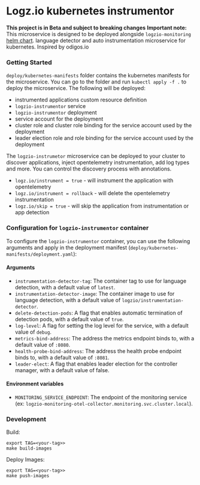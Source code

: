 # Logz.io kubernetes instrumentor
**This project is in Beta and subject to breaking changes**
**Important note:** This microservice is designed to be deployed alongside `logzio-monitoring` [helm chart](https://github.com/logzio/logzio-helm/tree/master/charts/logzio-monitoring).
language detector and auto instrumentation microservice for kubernetes.  Inspired by odigos.io

### Getting Started
`deploy/kubernetes-manifests` folder contains the kubernetes manifests for the microservice. You can go to the folder and run `kubectl apply -f .` to deploy the microservice.
The following will be deployed:
- instrumented applications custom resource definition
- `logzio-instrumentor` service
- `logzio-instrumentor` deployment
- service account for the deployment
- cluster role and cluster role binding for the service account used by the deployment
- leader election role and role binding for the service account used by the deployment

The `logzio-instrumetor` microservice can be deployed to your cluster to discover applications, inject opentelemetry instrumentation, add log types and more. You can control the discovery process with annotations.
- `logz.io/instrument = true` - will instrument the application with opentelemetry
- `logz.io/instrument = rollback` - will delete the opentelemetry instrumentation
- `logz.io/skip = true` - will skip the application from instrumentation or app detection

### Configuration for `logzio-instrumentor` container
To configure the `logzio-instrumentor` container, you can use the following arguments and apply in the deployment manifest (`deploy/kubernetes-manifests/deployment.yaml`):
#### Arguments
- `instrumentation-detector-tag`: The container tag to use for language detection, with a default value of `latest`.
- `instrumentation-detector-image`: The container image to use for language detection, with a default value of `logzio/instrumentation-detector`.
- `delete-detection-pods`: A flag that enables automatic termination of detection pods, with a default value of `true`.
- `log-level`: A flag for setting the log level for the service, with a default value of `debug`.
- `metrics-bind-address`: The address the metrics endpoint binds to, with a default value of `:8080`.
- `health-probe-bind-address`: The address the health probe endpoint binds to, with a default value of `:8081`.
- `leader-elect`: A flag that enables leader election for the controller manager, with a default value of false.
#### Environment variables
- `MONITORING_SERVICE_ENDPOINT`: The endpoint of the monitoring service (ex: `logzio-monitoring-otel-collector.monitoring.svc.cluster.local`).

### 
### Development
Build:
```
export TAG=<your-tag>>
make build-images
```
Deploy Images:
```
export TAG=<your-tag>>
make push-images
```

